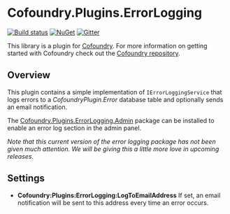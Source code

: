 # Cofoundry.Plugins.ErrorLogging

[![Build status](https://ci.appveyor.com/api/projects/status/r3j6maiudwv42r2d?svg=true)](https://ci.appveyor.com/project/Cofoundry/cofoundry-plugins-errorlogging)
[![NuGet](https://img.shields.io/nuget/v/Cofoundry.Plugins.ErrorLogging.svg)](https://www.nuget.org/packages/Cofoundry.Plugins.ErrorLogging/)
[![Gitter](https://img.shields.io/gitter/room/cofoundry-cms/cofoundry.svg)](https://gitter.im/cofoundry-cms/cofoundry)


This library is a plugin for [Cofoundry](https://www.cofoundry.org/). For more information on getting started with Cofoundry check out the [Cofoundry repository](https://github.com/cofoundry-cms/cofoundry).

## Overview

This plugin contains a simple implementation of `IErrorLoggingService` that logs errors to a *CofoundryPlugin.Error* database table and optionally sends an email notification.

The [Cofoundry.Plugins.ErrorLogging.Admin](https://www.nuget.org/packages/Cofoundry.Plugins.ErrorLogging/) package can be installed to enable an error log section in the admin panel.

*Note that this current version of the error logging package has not been given much attention. We will be giving this a little more love in upcoming releases.*

## Settings

- **Cofoundry:Plugins:ErrorLogging:LogToEmailAddress** If set, an email notification will be sent to this address every time an error occurs.


